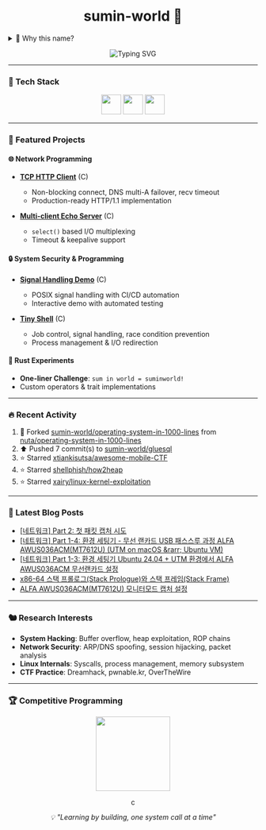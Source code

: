 <h1 align="center">sumin-world 🦀</h1>

<details>
<summary>🤔 Why this name?</summary>

```rust
use std::ops::BitOr;

struct S(&'static str);

impl BitOr for S {
    type Output = String;
    fn bitor(self, rhs: Self) -> Self::Output {
        format!("{} in {}!", self.0, rhs.0)
    }
}

fn main() {
    println!("{}", S("sum") | S("world"));
}
```

*Sometimes the answer is in the code itself* ✨
</details>

<p align="center">
  <img src="https://readme-typing-svg.demolab.com?font=Share+Tech+Mono&weight=700&size=24&pause=1200&color=00F5FF&center=true&vCenter=true&width=650&lines=C+%26+Rust+System+Programming;Linux+Kernel+%26+Security+Research" alt="Typing SVG" />
</p>

---

### 🔧 Tech Stack

<p align="center">
  <img src="https://cdn.jsdelivr.net/gh/devicons/devicon/icons/c/c-original.svg" width="40" height="40"/>
  <img src="https://cdn.jsdelivr.net/gh/devicons/devicon/icons/rust/rust-original.svg" width="40" height="40"/>
  <img src="https://cdn.jsdelivr.net/gh/devicons/devicon/icons/linux/linux-original.svg" width="40" height="40"/>
</p>

---

### 🚀 Featured Projects

#### 🌐 Network Programming
- **[TCP HTTP Client](https://github.com/sumin-world/suminworld-system-lab/tree/main/network/basics)** (C)
  - Non-blocking connect, DNS multi-A failover, recv timeout
  - Production-ready HTTP/1.1 implementation

- **[Multi-client Echo Server](https://github.com/sumin-world/suminworld-system-lab/tree/main/network/echo_server)** (C)
  - `select()` based I/O multiplexing
  - Timeout & keepalive support

#### 🔒 System Security & Programming
- **[Signal Handling Demo](https://github.com/sumin-world/suminworld-system-lab/tree/main/signal-demo)** (C)
  - POSIX signal handling with CI/CD automation
  - Interactive demo with automated testing

- **[Tiny Shell](https://github.com/sumin-world/suminworld-system-lab/tree/main/tinyshell)** (C)
  - Job control, signal handling, race condition prevention
  - Process management & I/O redirection

#### 🦀 Rust Experiments
- **One-liner Challenge**: `sum in world = suminworld!`
- Custom operators & trait implementations

---

### 🔥 Recent Activity

<!--RECENT_ACTIVITY:start-->
1. 🔱 Forked [sumin-world/operating-system-in-1000-lines](https://github.com/sumin-world/operating-system-in-1000-lines) from [nuta/operating-system-in-1000-lines](https://github.com/nuta/operating-system-in-1000-lines)<br>
2. ⬆️ Pushed 7 commit(s) to [sumin-world/gluesql](https://github.com/sumin-world/gluesql)<br>
3. ⭐ Starred [xtiankisutsa/awesome-mobile-CTF](https://github.com/xtiankisutsa/awesome-mobile-CTF)<br>
4. ⭐ Starred [shellphish/how2heap](https://github.com/shellphish/how2heap)<br>
5. ⭐ Starred [xairy/linux-kernel-exploitation](https://github.com/xairy/linux-kernel-exploitation)<br>
<!--RECENT_ACTIVITY:end-->

---

### 📝 Latest Blog Posts

<!-- BLOG-POST-LIST:START -->
- [[네트워크] Part 2: 첫 패킷 캡처 시도](https://suminworld.tistory.com/27)
- [[네트워크] Part 1-4: 환경 세팅기 - 무선 랜카드 USB 패스스루 과정 ALFA AWUS036ACM&lpar;MT7612U&rpar; &lpar;UTM on macOS &amp;rarr; Ubuntu VM&rpar;](https://suminworld.tistory.com/26)
- [[네트워크] Part 1-3: 환경 세팅기 Ubuntu 24.04 + UTM 환경에서 ALFA AWUS036ACM 무선랜카드 설정](https://suminworld.tistory.com/25)
- [x86-64 스택 프롤로그&lpar;Stack Prologue&rpar;와 스택 프레임&lpar;Stack Frame&rpar;](https://suminworld.tistory.com/24)
- [ALFA AWUS036ACM&lpar;MT7612U&rpar; 모니터모드 캡처 설정](https://suminworld.tistory.com/23)
<!-- BLOG-POST-LIST:END -->

---

### 🐿️ Research Interests

- **System Hacking**: Buffer overflow, heap exploitation, ROP chains
- **Network Security**: ARP/DNS spoofing, session hijacking, packet analysis
- **Linux Internals**: Syscalls, process management, memory subsystem
- **CTF Practice**: Dreamhack, pwnable.kr, OverTheWire

---

### 🏆 Competitive Programming

<p align="center">
  <a href="https://solved.ac/bettermonde/">
    <img src="http://mazassumnida.wtf/api/v2/generate_badge?boj=bettermonde" height="150"/>
  </a>
</p>

<p align="center">
  <img src="https://komarev.com/ghpvc/?username=sumin-world&label=count" alt="count" height="16" />
</p>

<p align="center">
  <i>💡 "Learning by building, one system call at a time"</i>
</p>
